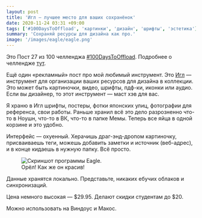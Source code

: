 ```yaml
---
layout: post
title: 'Игл — лучшее место для ваших сохранёнок'
date: 2020-11-24 03:31 +09:00
tags: ['#100DaysToOffload', 'картинки', 'дизайн', 'шрифты', 'эстетика']
summary: 'Сохраняй ресурсы для дизайна как про.'
image: '/images/eagle/eagle.png'
---
```


Это Пост 27 из 100 челленджа [#100DaysToOffload](/tags/#100daystooffload). Подробнее о челлендже [тут](/100-days-to-offload).

Ещё один «рекламный» пост про мой любимый инструмент. Это [Игл](https://eagle.cool/) — инструмент для организации ваших ресурсов для дизайна в коллекции. Это может быть картиночки, видео, шрифты, пдф-ки, иконки или аудио. Если вы дизайнер, то этот инструмент — маст хэв для вас.

Я храню в Игл шрифты, постеры, фотки японских улиц, фотографии для референса, свои работы. Раньше хранил всё это дело разрозненно что-то в Ноушн, что-то в ВК, что-то в папке Мемы. Теперь все яйца в одной корзине и это удобно.

Интерфейс — охуенный. Херачишь драг-энд-дропом картиночку, присваиваешь теги, можешь добавить заметки и источник (веб-адрес), и в конце кидаешь в нужную папку. Всё просто.

<figure>
  <img src="/images/eagle/eagle.png" data-action="zoom" alt="Скриншот программы Eagle." >
  <figcaption>Орёл! Как же он красив!</figcaption>
</figure>

Данные хранятся локально. Представьте, никаких ебучих облаков и синхронизаций.

Цена немного высокая — $29.95. Делают скидки студентам до $20.

Можно использовать на Виндоус и Макос.
